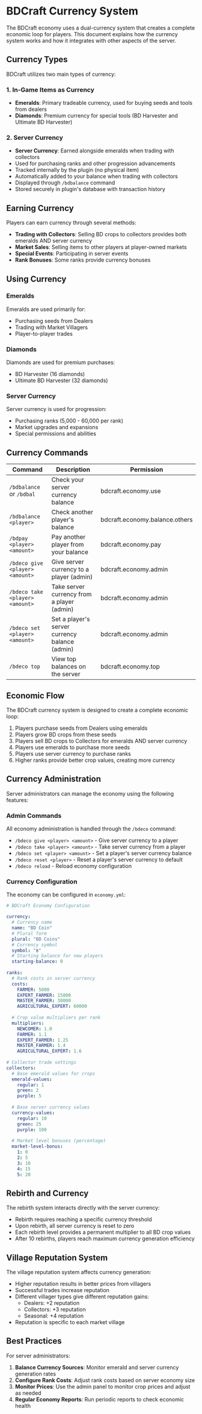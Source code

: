 # BDCraft Currency System

The BDCraft economy uses a dual-currency system that creates a complete economic loop for players. This document explains how the currency system works and how it integrates with other aspects of the server.

## Currency Types

BDCraft utilizes two main types of currency:

### 1. In-Game Items as Currency

- **Emeralds**: Primary tradeable currency, used for buying seeds and tools from dealers
- **Diamonds**: Premium currency for special tools (BD Harvester and Ultimate BD Harvester)

### 2. Server Currency

- **Server Currency**: Earned alongside emeralds when trading with collectors
- Used for purchasing ranks and other progression advancements
- Tracked internally by the plugin (no physical item)
- Automatically added to your balance when trading with collectors
- Displayed through `/bdbalance` command
- Stored securely in plugin's database with transaction history

## Earning Currency

Players can earn currency through several methods:

- **Trading with Collectors**: Selling BD crops to collectors provides both emeralds AND server currency
- **Market Sales**: Selling items to other players at player-owned markets
- **Special Events**: Participating in server events
- **Rank Bonuses**: Some ranks provide currency bonuses

## Using Currency

### Emeralds

Emeralds are used primarily for:
- Purchasing seeds from Dealers
- Trading with Market Villagers
- Player-to-player trades

### Diamonds

Diamonds are used for premium purchases:
- BD Harvester (16 diamonds)
- Ultimate BD Harvester (32 diamonds)

### Server Currency

Server currency is used for progression:
- Purchasing ranks (5,000 - 60,000 per rank)
- Market upgrades and expansions
- Special permissions and abilities

## Currency Commands

| Command | Description | Permission |
|---------|-------------|------------|
| `/bdbalance` or `/bdbal` | Check your server currency balance | bdcraft.economy.use |
| `/bdbalance <player>` | Check another player's balance | bdcraft.economy.balance.others |
| `/bdpay <player> <amount>` | Pay another player from your balance | bdcraft.economy.pay |
| `/bdeco give <player> <amount>` | Give server currency to a player (admin) | bdcraft.economy.admin |
| `/bdeco take <player> <amount>` | Take server currency from a player (admin) | bdcraft.economy.admin |
| `/bdeco set <player> <amount>` | Set a player's server currency balance (admin) | bdcraft.economy.admin |
| `/bdeco top` | View top balances on the server | bdcraft.economy.top |

## Economic Flow

The BDCraft currency system is designed to create a complete economic loop:

1. Players purchase seeds from Dealers using emeralds
2. Players grow BD crops from these seeds
3. Players sell BD crops to Collectors for emeralds AND server currency
4. Players use emeralds to purchase more seeds
5. Players use server currency to purchase ranks
6. Higher ranks provide better crop values, creating more currency

## Currency Administration

Server administrators can manage the economy using the following features:

### Admin Commands

All economy administration is handled through the `/bdeco` command:

- `/bdeco give <player> <amount>` - Give server currency to a player
- `/bdeco take <player> <amount>` - Take server currency from a player
- `/bdeco set <player> <amount>` - Set a player's server currency balance
- `/bdeco reset <player>` - Reset a player's server currency to default
- `/bdeco reload` - Reload economy configuration

### Currency Configuration

The economy can be configured in `economy.yml`:

```yaml
# BDCraft Economy Configuration

currency:
  # Currency name
  name: "BD Coin"
  # Plural form
  plural: "BD Coins"
  # Currency symbol
  symbol: "฿"
  # Starting balance for new players
  starting-balance: 0
  
ranks:
  # Rank costs in server currency
  costs:
    FARMER: 5000
    EXPERT_FARMER: 15000
    MASTER_FARMER: 30000
    AGRICULTURAL_EXPERT: 60000
  
  # Crop value multipliers per rank
  multipliers:
    NEWCOMER: 1.0
    FARMER: 1.1
    EXPERT_FARMER: 1.25
    MASTER_FARMER: 1.4
    AGRICULTURAL_EXPERT: 1.6
    
# Collector trade settings
collectors:
  # Base emerald values for crops
  emerald-values:
    regular: 1
    green: 2
    purple: 5
    
  # Base server currency values
  currency-values:
    regular: 10
    green: 25
    purple: 100
    
  # Market level bonuses (percentage)
  market-level-bonus:
    1: 0
    2: 5
    3: 10
    4: 15
    5: 20
```

## Rebirth and Currency

The rebirth system interacts directly with the server currency:

- Rebirth requires reaching a specific currency threshold
- Upon rebirth, all server currency is reset to zero
- Each rebirth level provides a permanent multiplier to all BD crop values
- After 10 rebirths, players reach maximum currency generation efficiency

## Village Reputation System

The village reputation system affects currency generation:

- Higher reputation results in better prices from villagers
- Successful trades increase reputation
- Different villager types give different reputation gains:
  - Dealers: +2 reputation
  - Collectors: +3 reputation
  - Seasonal: +4 reputation
- Reputation is specific to each market village

## Best Practices

For server administrators:

1. **Balance Currency Sources**: Monitor emerald and server currency generation rates
2. **Configure Rank Costs**: Adjust rank costs based on server economy size
3. **Monitor Prices**: Use the admin panel to monitor crop prices and adjust as needed
4. **Regular Economy Reports**: Run periodic reports to check economic health
